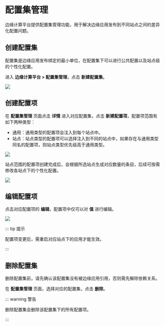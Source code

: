 # 配置集管理

边缘计算平台提供配置集管理功能，用于解决边缘应用发布到不同站点之间的差异化配置问题。

## 创建配置集

配置集是边缘应用发布绑定的最小单位，在配置集下可以进行公共配置以及站点级的个性化配置。

进入 **边缘计算平台 > 配置集管理**，点击 **新建配置集**。

![](http://terminus-paas.oss-cn-hangzhou.aliyuncs.com/paas-doc/2021/04/06/f4406750-d1bb-4ed6-a46b-e578e4887af2.png)

## 创建配置项

在 **配置集管理** 页面点击 **详情** 进入对应配置集，点击 **新建配置项**，配置项范围有如下两种类型：

- 通用：通用类型的配置项会注入到每个站点中。
- 站点：站点类型的配置项可以选择注入到不同的站点中，如果存在与通用类型同名的配置项，则站点类型优先级高于通用类型。

![](http://terminus-paas.oss-cn-hangzhou.aliyuncs.com/paas-doc/2021/04/06/900bd6c6-d70b-4d0d-8dbf-7a4f080061bd.png)

站点范围的配置项创建完成后，会根据所选站点生成对应数量的条目，后续可按需修改各站点下的个性化配置。

![](http://terminus-paas.oss-cn-hangzhou.aliyuncs.com/paas-doc/2021/04/06/68702599-20bc-4e62-9694-19340bb8d8a2.png)

## 编辑配置项

点击对应配置项的 **编辑**，配置项中仅可以对 **值** 进行编辑。

![](http://terminus-paas.oss-cn-hangzhou.aliyuncs.com/paas-doc/2021/04/06/1f1e2353-7c4e-4220-bf46-47a1670d2a30.png)

::: tip 提示

配置项变更后，需重启对应站点下的应用才能生效。

:::

## 删除配置集

删除配置集前，请先确认该配置集没有被边缘应用引用，否则需先解除依赖关系。

在 **配置集管理** 页面，选择对应的配置集，点击 **删除**。

::: warning 警告

删除配置集会删除该配置集下的所有配置项。

::: 